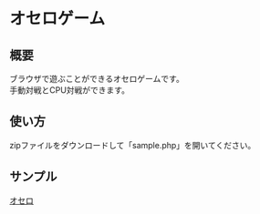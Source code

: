 <h1>オセロゲーム</h1>
<h2>概要</h2>
ブラウザで遊ぶことができるオセロゲームです。<br>
手動対戦とCPU対戦ができます。
<h2>使い方</h2>
zipファイルをダウンロードして「sample.php」を開いてください。
<h2>サンプル</h2>
<a href="http://integralsen.s322.xrea.com/index.php">オセロ</a>
